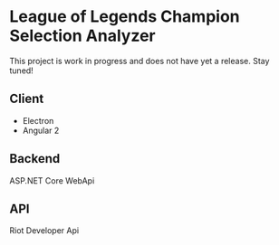 # League of Legends Champion Selection Analyzer

This project is work in progress and does not have yet a release. Stay tuned!

## Client

* Electron
* Angular 2

## Backend

ASP.NET Core WebApi

## API

Riot Developer Api
